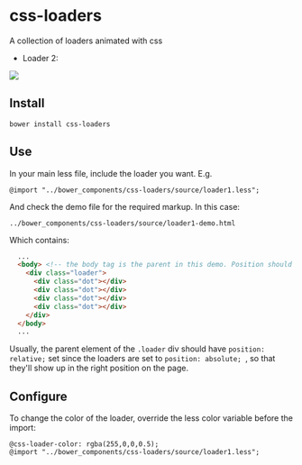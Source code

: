 # css-loaders

A collection of loaders animated with css

* Loader 2:

![](http://i.imgur.com/Uym0RmQ.gif)

<!--- * Loader 1 demo: http://codepen.io/javoire/pen/nkrGc/
--->
## Install

```
bower install css-loaders
```

## Use

In your main less file, include the loader you want. E.g.

```less
@import "../bower_components/css-loaders/source/loader1.less";
```

And check the demo file for the required markup. In this case:

```
../bower_components/css-loaders/source/loader1-demo.html
```

Which contains:

```html
  ...
  <body> <!-- the body tag is the parent in this demo. Position should be set to "relative". -->
    <div class="loader">
      <div class="dot"></div>
      <div class="dot"></div>
      <div class="dot"></div>
      <div class="dot"></div>
    </div>
  </body>
  ...
```

Usually, the parent element of the ```.loader``` div should have ```position: relative;``` set since the loaders are set to ```position: absolute; ```, so that they'll show up in the right position on the page.

## Configure

To change the color of the loader, override the less color variable before the import:
```
@css-loader-color: rgba(255,0,0,0.5);
@import "../bower_components/css-loaders/source/loader1.less";
```
